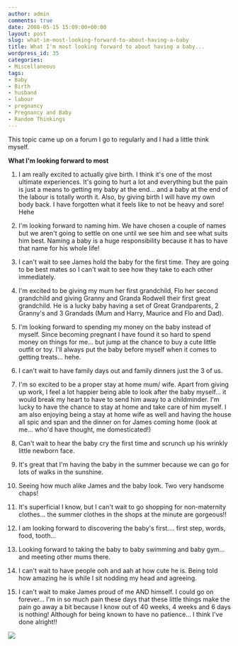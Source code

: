 ```yaml
---
author: admin
comments: true
date: 2008-05-15 15:09:00+00:00
layout: post
slug: what-im-most-looking-forward-to-about-having-a-baby
title: What I'm most looking forward to about having a baby...
wordpress_id: 35
categories:
- Miscellaneous
tags:
- Baby
- Birth
- husband
- labour
- pregnancy
- Pregnancy and Baby
- Random Thinkings
---
```


This topic came up on a forum I go to regularly and I had a little think myself.  
  
**What I'm looking forward to most**  


  1. I am really excited to actually give birth. I think it's one of the most ultimate experiences. It's going to hurt a lot and everything but the pain is just a means to getting my baby at the end... and a baby at the end of the labour is totally worth it. Also, by giving birth I will have my own body back. I have forgotten what it feels like to not be heavy and sore! Hehe
  

  2. I'm looking forward to naming him. We have chosen a couple of names but we aren't going to settle on one until we see him and see what suits him best. Naming a baby is a huge responsibility because it has to have that name for his whole life!
  

  3. I can't wait to see James hold the baby for the first time. They are going to be best mates so I can't wait to see how they take to each other immediately.
  

  4. I'm excited to be giving my mum her first grandchild, Flo her second grandchild and giving Granny and Granda Rodwell their first great grandchild. He is a lucky baby having a set of Great Grandparents, 2 Granny's and 3 Grandads (Mum and Harry, Maurice and Flo and Dad).
  

  5. I'm looking forward to spending my money on the baby instead of myself. Since becoming pregnant I have found it so hard to spend money on things for me... but jump at the chance to buy a cute little outfit or toy. I'll always put the baby before myself when it comes to getting treats... hehe.
  

  6. I can't wait to have family days out and family dinners just the 3 of us.
  

  7. I'm so excited to be a proper stay at home mum/ wife. Apart from giving up work, I feel a lot happier being able to look after the baby myself... it would break my heart to have to send him away to a childminder. I'm lucky to have the chance to stay at home and take care of him myself. I am also enjoying being a stay at home wife as well and having the house all spic and span and the dinner on for James coming home (look at me... who'd have thought, me domesticated!)
  

  8. Can't wait to hear the baby cry the first time and scrunch up his wrinkly little newborn face.
  

  9. It's great that I'm having the baby in the summer because we can go for lots of walks in the sunshine.
  

  10. Seeing how much alike James and the baby look.  Two very handsome chaps!
  

  11. It's superficial I know, but I can't wait to go shopping for non-maternity clothes... the summer clothes in the shops at the minute are gorgeous!!
  

  12. I am looking forward to discovering the baby's first.... first step, words, food, tooth...
  

  13. Looking forward to taking the baby to baby swimming and baby gym... and meeting other mums there.
  

  14. I can't wait to have people ooh and aah at how cute he is. Being told how amazing he is while I sit nodding my head and agreeing.
  

  15. I can't wait to make James proud of me AND himself.
I could go on forever... I'm in so much pain these days that these little things make the pain go away a bit because I know out of 40 weeks, 4 weeks and 6 days is nothing! Although for being known to have no patience... I think I've done alright!!

![](https://blogger.googleusercontent.com/tracker/251139911615938991-6639385027291713838?l=www.outmumbered.com)
